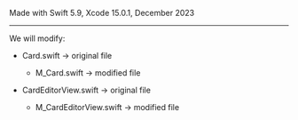 Made with Swift 5.9, Xcode 15.0.1, December 2023

- - - -

We will modify:

* Card.swift -> original file
  * M_Card.swift -> modified file

* CardEditorView.swift -> original file
  * M_CardEditorView.swift -> modified file
